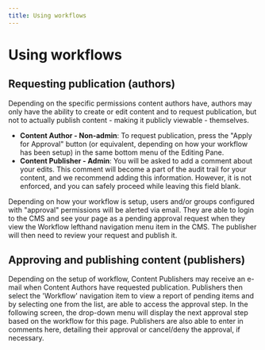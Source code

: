 ```yaml
---
title: Using workflows
---
```

# Using workflows

## Requesting publication (authors)

Depending on the specific permissions content authors have, authors may only have the ability to create or edit content
and to request publication, but not to actually publish content - making it publicly viewable - themselves.

 * **Content Author - Non-admin**: To request publication, press the "Apply for Approval" button (or equivalent,
 depending on how your workflow has been setup) in the same bottom menu of the Editing Pane.
 * **Content Publisher - Admin**: You will be asked to add a comment about your edits. This comment will become a part of the audit trail for your content, and we recommend adding this information.
However, it is not enforced, and you can safely proceed while leaving this field blank.

Depending on how your workflow is setup, users and/or groups configured with "approval" permissions will be alerted via
email. They are able to login to the CMS and see your page as a pending approval request when they view the Workflow
lefthand navigation menu item in the CMS. The publisher will then need to review your request and publish it.

## Approving and publishing content (publishers)

Depending on the setup of workflow, Content Publishers may receive an e-mail when Content Authors have requested
publication. Publishers then select the 'Workflow' navigation item to view a report of pending items and by selecting
one from the list, are able to access the approval step. In the following screen, the drop-down menu will display the
next approval step based on the workflow for this page. Publishers are also able to enter in comments here, detailing
their approval or cancel/deny the approval, if necessary.
